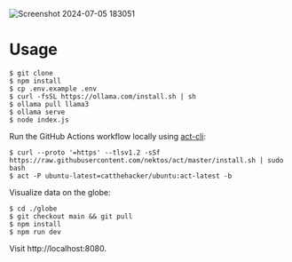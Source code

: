 ![Screenshot 2024-07-05 183051](https://github.com/mlix8hoblc/github-stream/assets/110055457/7c6022fc-eb1b-4a09-900b-2d85b1d7ddba)

# Usage

```
$ git clone
$ npm install
$ cp .env.example .env
$ curl -fsSL https://ollama.com/install.sh | sh
$ ollama pull llama3
$ ollama serve
$ node index.js
```

Run the GitHub Actions workflow locally using [act-cli](https://github.com/nektos/act):

```
$ curl --proto '=https' --tlsv1.2 -sSf https://raw.githubusercontent.com/nektos/act/master/install.sh | sudo bash
$ act -P ubuntu-latest=catthehacker/ubuntu:act-latest -b
```

Visualize data on the globe:

```
$ cd ./globe
$ git checkout main && git pull
$ npm install
$ npm run dev
```

Visit http://localhost:8080.